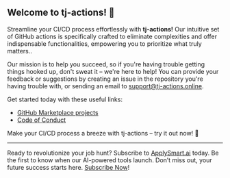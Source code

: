 ## Welcome to tj-actions! 👋

Streamline your CI/CD process effortlessly with **tj-actions!** Our intuitive set of GitHub actions is specifically crafted to eliminate complexities and offer indispensable functionalities, empowering you to prioritize what truly matters..

Our mission is to help you succeed, so if you're having trouble getting things hooked up, don't sweat it – we're here to help! You can provide your feedback or suggestions by creating an issue in the repository you're having trouble with, or sending an email to [support@tj-actions.online](mailto:support@tj-actions.online).

Get started today with these useful links:

- [GitHub Marketplace projects](https://github.com/marketplace?category=&query=tj-actions+sort%3Apopularity-desc&type=&verification=)
- [Code of Conduct](https://github.com/tj-actions/.github/blob/main/CODEOFCONDUCT.md)

Make your CI/CD process a breeze with tj-actions – try it out now! 🚀

---

Ready to revolutionize your job hunt? Subscribe to [ApplySmart.ai](https://applysmart.ai/) today. Be the first to know when our AI-powered tools launch. Don’t miss out, your future success starts here. [Subscribe Now](https://applysmart.ai/)!
